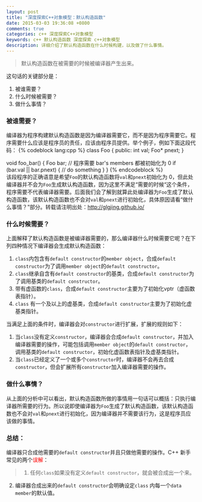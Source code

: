 ```yaml
---
layout: post
title: "深度探索C++对象模型：默认构造函数"
date: 2015-03-03 19:36:08 +0800
comments: true
categories: c++ 深度探索C++对象模型
keywords: c++ 默认构造函数 深度探索 c++对象模型
description: 详细介绍了默认构造函数在什么时候构建，以及做了什么事情。
---
```


>默认构造函数在被需要的时候被编译器产生出来。  

这句话的关键部分是：   

1. 被谁需要？
2. 什么时候被需要？
3. 做什么事情？

### 被谁需要？
编译器为程序构建默认构造函数是因为编译器需要它，而不是因为程序需要它。程序需要什么应该是程序员的责任，应该由程序员提供。举个例子，例如下面这段代码：
{% codeblock lang:cpp %}
class Foo {
public:
  int val;
  Foo* pnext;
}

void foo_bar() {
  Foo bar;
  // 程序需要 bar's members 都被初始化为 0
  if (bar.val || bar.pnext) {
    // do something
  }
}
{% endcodeblock %}    
该段程序的正确语意是希望`Foo`的默认构造函数将`val`和`pnext`初始化为 0，但此处编译器并不会为`Foo`生成默认构造函数，因为这里不满足“需要的时候“这个条件，程序需要不代表编译器需要。后面我们会了解到就算此处编译器为`Foo`生成了默认构造函数，该默认构造函数也不会对`val`和`pnext`进行初始化，具体原因请看“做什么事情？”部分。转载请注明出处：<http://glgjing.github.io/> <!--more--> 
### 什么时候需要？
上面解释了默认构造函数是被编译器需要的，那么编译器什么时候需要它呢？在下列四种情况下编译器会生成默认构造函数：   

1. `class`内包含有`default constructor`的`member object`，合成`default constructor`为了调用`member object`的`default constructor`。
2. `class`继承自含有`default constructor`的基类，合成`default constructor`为了调用基类的`default constructor`。
3. 带有虚函数的`class`，合成`default constructor`主要为了初始化vptr（虚函数表指针）。
4. `class` 有一个及以上的虚基类，合成`default constructor`主要为了初始化虚基类指针。   

当满足上面的条件时，编译器会对`constructor`进行扩展，扩展的规则如下：   

1. 当`class`没有定义`constructor`，编译器会合成`default constructor`，并加入编译器需要的操作，可能包括调用`member object`的`default constructor`，调用基类的`default constructor`，初始化虚函数表指针及虚基类指针。 
2. 当`class`已经定义了一个或多个`constructor`时，编译器不会再去合成`constructor`，但会扩展所有`constructor`加入编译器需要的操作。

### 做什么事情？
从上面的分析中可以看出，默认构造函数所做的事情用一句话可以概括：只执行编译器所需要的行为。所以说即使编译器为`Foo`生成了默认构造函数，该默认构造函数也不会对`val`和`pnext`进行初始化，因为编译器并不需要该行为，这是程序员应该做的事情。
### 总结：
编译器只合成他需要的`default constructor`并且只做他需要的操作。C++ 新手常见的两个<font color="ff0000">误解</font>：
>1. 任何`class`如果没有定义`default constructor`，就会被合成出一个来。
2. 编译器合成出来的`default constructor`会明确设定`class` 内每一个`data member`的默认值。
